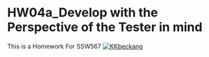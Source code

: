 # HW04a_Develop with the Perspective of the Tester in mind
 This is a Homework For SSW567
[![KKbeckang](https://circleci.com/gh/KKbeckang/SSW567-Testing.svg?style=svg)](https://app.circleci.com/pipelines/github/KKbeckang/SSW567-Testing?branch=main&filter=all)